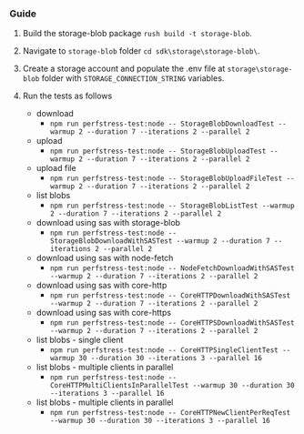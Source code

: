 ### Guide

1. Build the storage-blob package `rush build -t storage-blob`.
2. Navigate to `storage-blob` folder `cd sdk\storage\storage-blob\`.
3. Create a storage account and populate the .env file at `storage\storage-blob` folder with `STORAGE_CONNECTION_STRING` variables.
4. Run the tests as follows

   - download
     - `npm run perfstress-test:node -- StorageBlobDownloadTest --warmup 2 --duration 7 --iterations 2 --parallel 2`
   - upload
     - `npm run perfstress-test:node -- StorageBlobUploadTest --warmup 2 --duration 7 --iterations 2 --parallel 2`
   - upload file
     - `npm run perfstress-test:node -- StorageBlobUploadFileTest --warmup 2 --duration 7 --iterations 2 --parallel 2`
   - list blobs
     - `npm run perfstress-test:node -- StorageBlobListTest --warmup 2 --duration 7 --iterations 2 --parallel 2`
   - download using sas with storage-blob
     - `npm run perfstress-test:node -- StorageBlobDownloadWithSASTest --warmup 2 --duration 7 --iterations 2 --parallel 2`
   - download using sas with node-fetch
     - `npm run perfstress-test:node -- NodeFetchDownloadWithSASTest --warmup 2 --duration 7 --iterations 2 --parallel 2`
   - download using sas with core-http
     - `npm run perfstress-test:node -- CoreHTTPDownloadWithSASTest --warmup 2 --duration 7 --iterations 2 --parallel 2`
   - download using sas with core-https
     - `npm run perfstress-test:node -- CoreHTTPSDownloadWithSASTest --warmup 2 --duration 7 --iterations 2 --parallel 2`
   - list blobs - single client
     - `npm run perfstress-test:node -- CoreHTTPSingleClientTest --warmup 30 --duration 30 --iterations 3 --parallel 16`
   - list blobs - multiple clients in parallel
     - `npm run perfstress-test:node -- CoreHTTPMultiClientsInParallelTest --warmup 30 --duration 30 --iterations 3 --parallel 16`
   - list blobs - multiple clients in parallel
     - `npm run perfstress-test:node -- CoreHTTPNewClientPerReqTest --warmup 30 --duration 30 --iterations 3 --parallel 16`

